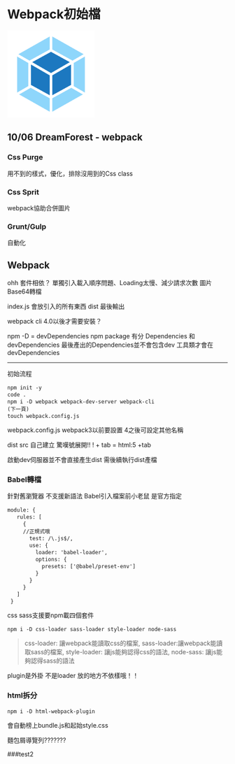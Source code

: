 Webpack初始檔
===
 <img width="200" height="200" src="webpack-logo.png">
 
## 10/06 DreamForest - webpack

### Css Purge
用不到的樣式，優化，排除沒用到的Css class 

### Css Sprit
webpack協助合併圖片

### Grunt/Gulp
自動化

## Webpack
ohh 套件相依？
單獨引入載入順序問題、Loading太慢、減少請求次數
圖片Base64轉檔

index.js 會放引入的所有東西
dist 最後輸出

webpack cli 4.0以後才需要安裝？

npm -D = devDependencies
npm package 有分 Dependencies 和 devDependencies
最後產出的Dependencies並不會包含dev
工具類才會在devDependencies

---
初始流程
```
npm init -y
code .
npm i -D webpack webpack-dev-server webpack-cli
(下一頁)
touch webpack.config.js

```
webpack.config.js webpack3以前要設置 4之後可設定其他名稱

dist src 自己建立
驚嘆號展開!!
! + tab = html:5 +tab

啟動dev伺服器並不會直接產生dist
需後續執行dist產檔

### Babel轉檔
針對舊瀏覽器 不支援新語法
Babel引入檔案前小老鼠 是官方指定 

```
module: {
   rules: [
     {
     //正規式哦
       test: /\.js$/,
       use: {
         loader: 'babel-loader',
         options: {
           presets: ['@babel/preset-env']
         }
       }
     }
   ]
 }

```

css sass支援要npm載四個套件
```
npm i -D css-loader sass-loader style-loader node-sass
```

>css-loader: 讓webpack能讀取css的檔案, 
sass-loader:讓webpack能讀取sass的檔案,
style-loader: 讓js能夠認得css的語法, 
node-sass: 讓js能夠認得sass的語法

plugin是外掛 不是loader
放的地方不依樣哦！！


### html拆分
```
npm i -D html-webpack-plugin
```
會自動榜上bundle.js和起始style.css

麵包屑導覽列???????

###test2

